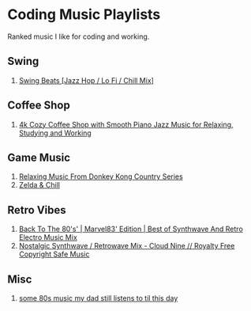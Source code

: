 # Coding Music Playlists

Ranked music I like for coding and working.

## Swing
1. [Swing Beats \[Jazz Hop / Lo Fi / Chill Mix\]](https://www.youtube.com/watch?v=uZ6_ISALjcQ)

## Coffee Shop
1. [4k Cozy Coffee Shop with Smooth Piano Jazz Music for Relaxing, Studying and Working](https://www.youtube.com/watch?v=MYPVQccHhAQ)

## Game Music
1. [Relaxing Music From Donkey Kong Country Series](https://www.youtube.com/watch?v=_G4yog_svfw)
1. [Zelda & Chill](https://www.youtube.com/watch?v=GdzrrWA8e7A)

## Retro Vibes
1. [Back To The 80's' | Marvel83' Edition | Best of Synthwave And Retro Electro Music Mix](https://www.youtube.com/watch?v=0QKQlf8r7ls)
1. [Nostalgic Synthwave / Retrowave Mix - Cloud Nine // Royalty Free Copyright Safe Music](https://www.youtube.com/watch?v=kCUwIi7qd2M)

## Misc
1. [some 80s music my dad still listens to til this day](https://www.youtube.com/watch?v=q6zrcUkXfgc)